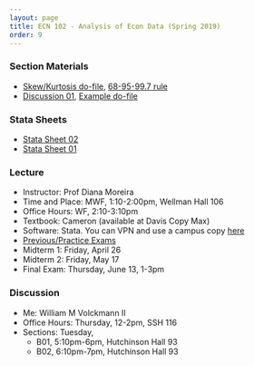 ```yaml
---
layout: page
title: ECN 102 - Analysis of Econ Data (Spring 2019)
order: 9
---
```


### Section Materials
* [Skew/Kurtosis do-file](dofile02.do), [68-95-99.7 rule](68-95-997.jpg)
* [Discussion 01](discussion01.pdf), [Example do-file](dofile01.do)

### Stata Sheets
* [Stata Sheet 02](stata02.pdf)
* [Stata Sheet 01](stata01.pdf)

### Lecture
* Instructor: Prof Diana Moreira
* Time and Place: MWF, 1:10-2:00pm, Wellman Hall 106
* Office Hours: WF, 2:10-3:10pm
* Textbook: Cameron (available at Davis Copy Max)
* Software: Stata. You can VPN and use a campus copy [here](https://virtuallab.ucdavis.edu/)
* [Previous/Practice Exams](http://cameron.econ.ucdavis.edu/e102/supp102.html)
* Midterm 1: Friday, April 26
* Midterm 2: Friday, May 17
* Final Exam: Thursday, June 13, 1-3pm


### Discussion
* Me: William M Volckmann II
* Office Hours: Thursday, 12-2pm, SSH 116
* Sections: Tuesday,
  * B01, 5:10pm-6pm, Hutchinson Hall 93
  * B02, 6:10pm-7pm, Hutchinson Hall 93
